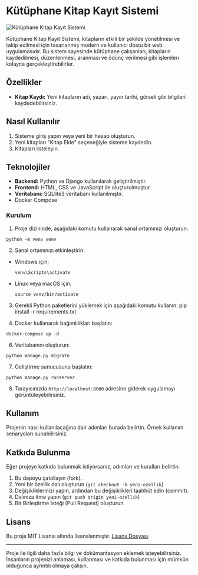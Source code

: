 # Kütüphane Kitap Kayıt Sistemi

![Kütüphane Kitap Kayıt Sistemi](https://r.resimlink.com/ZC6bWLxFGkf.png)

Kütüphane Kitap Kayıt Sistemi, kitapların etkili bir şekilde yönetilmesi ve takip edilmesi için tasarlanmış modern ve kullanıcı dostu bir web uygulamasıdır. Bu sistem sayesinde kütüphane çalışanları, kitapların kaydedilmesi, düzenlenmesi, aranması ve ödünç verilmesi gibi işlemleri kolayca gerçekleştirebilirler.

## Özellikler

- **Kitap Kaydı:** Yeni kitapların adı, yazarı, yayın tarihi, görseli gibi bilgileri kaydedebilirsiniz.

## Nasıl Kullanılır

1. Sisteme giriş yapın veya yeni bir hesap oluşturun.
2. Yeni kitapları "Kitap Ekle" seçeneğiyle sisteme kaydedin.
3. Kitapları listeleyin.

## Teknolojiler

- **Backend:** Python ve Django kullanılarak geliştirilmiştir.
- **Frontend:** HTML, CSS ve JavaScript ile oluşturulmuştur.
- **Veritabanı:** SQLlite3 veritabanı kullanılmıştır.
- Docker Compose

### Kurulum

1. Proje dizininde, aşağıdaki komutu kullanarak sanal ortamınızı oluşturun:
```
python -m venv venv
```

2. Sanal ortamınızı etkinleştirin:

  - Windows için:
  
    ```
    venv\Scripts\activate
    ```
  
  - Linux veya macOS için:
  
    ```
    source venv/bin/activate
    ```

3. Gerekli Python paketlerini yüklemek için aşağıdaki komutu kullanın:
   pip install -r requirements.txt


4. Docker kullanarak bağımlılıkları başlatın:
   
```
docker-compose up -d
```

6. Veritabanını oluşturun:
   
```
python manage.py migrate
```

7. Geliştirme sunucusunu başlatın:
```
python manage.py runserver
```

8. Tarayıcınızda `http://localhost:8000` adresine giderek uygulamayı görüntüleyebilirsiniz.

## Kullanım

Projenin nasıl kullanılacağına dair adımları burada belirtin. Örnek kullanım senaryoları sunabilirsiniz.

## Katkıda Bulunma

Eğer projeye katkıda bulunmak istiyorsanız, adımları ve kuralları belirtin.

1. Bu depoyu çatallayın (fork).
2. Yeni bir özellik dalı oluşturun (`git checkout -b yeni-ozellik`)
3. Değişikliklerinizi yapın, ardından bu değişiklikleri taahhüt edin (commit).
4. Dalınıza itme yapın (`git push origin yeni-ozellik`)
5. Bir Birleştirme İsteği (Pull Request) oluşturun.

## Lisans

Bu proje MIT Lisansı altında lisanslanmıştır. [Lisans Dosyası](LICENSE).

---

Proje ile ilgili daha fazla bilgi ve dokümantasyon eklemek isteyebilirsiniz. İnsanların projenizi anlaması, kullanması ve katkıda bulunması için mümkün olduğunca ayrıntılı olmaya çalışın.




